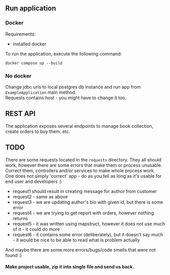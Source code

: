 ## Run application
### Docker
Requirements:
- installed docker

To run the application, execute the following command:
```shell
docker compose up --build
```

### No docker
Change jdbc urls to local postgres db instance and run app from `ExampleApplication` main method.  
Requests contains host - you might have to change it too.

## REST API
The application exposes several endpoints to manage book collection, create orders to buy them, etc.

## TODO
There are some requests located in the `requests` directory. They all should work, however there are some errors that make them or process unusable.   
Correct them, controllers and/or services to make whole process work.  
One does not simply 'correct' app - do as you fell as long as it's usable for end user and developers :)

- request1 should result in creating message for author from customer
- request2 - same as above
- request3 - we are updating author's bio with given id, but there is some error
- request4 - we are trying to get report with orders, however nothing returns
- request5 - it was written using mapstruct, however it does not use much of it - it could do more 
- request6 - it contains some error (deliberately), but it doesn't say much - it would be nice to be able to read what is problem actually

And maybe there are some more errors/bugs/code smells that were not found :)   
#### Make project usable, zip it into single file and send us back.